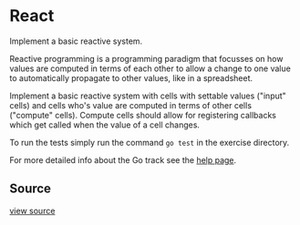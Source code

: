 # React

Implement a basic reactive system.

Reactive programming is a programming paradigm that focusses on how values
are computed in terms of each other to allow a change to one value to
automatically propagate to other values, like in a spreadsheet.

Implement a basic reactive system with cells with settable values ("input"
cells) and cells who's value are computed in terms of other cells ("compute"
cells). Compute cells should allow for registering callbacks which get called
when the value of a cell changes.

To run the tests simply run the command `go test` in the exercise directory.

For more detailed info about the Go track see the [help
page](http://help.exercism.io/getting-started-with-go.html).

## Source

 [view source]()
